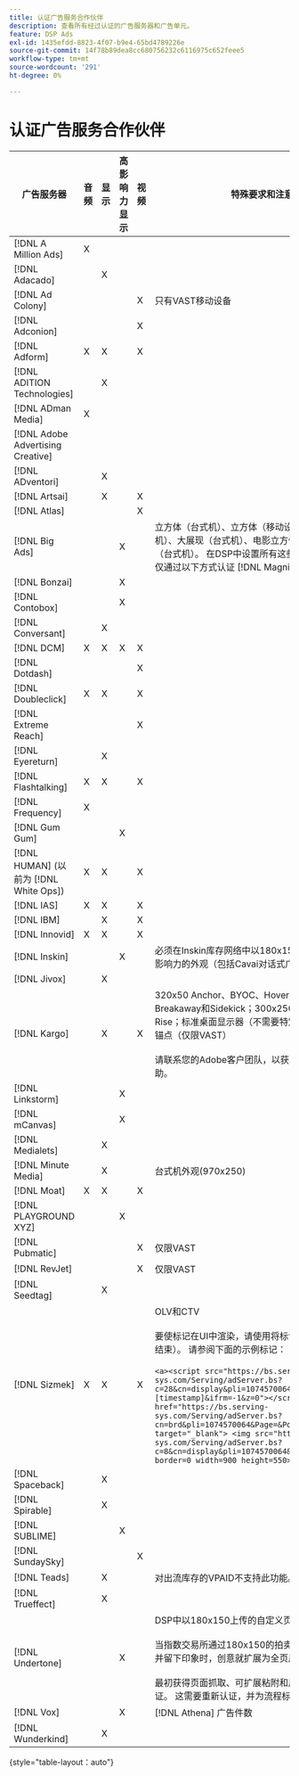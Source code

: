```yaml
---
title: 认证广告服务合作伙伴
description: 查看所有经过认证的广告服务器和广告单元。
feature: DSP Ads
exl-id: 1435efdd-8823-4f07-b9e4-65bd4789226e
source-git-commit: 14f78b89dea8cc680756232c6116975c652feee5
workflow-type: tm+mt
source-wordcount: '291'
ht-degree: 0%

---
```


# 认证广告服务合作伙伴

| 广告服务器 | 音频 | 显示 | 高影响力显示 | 视频 | 特殊要求和注意事项 |
| --- | --- | --- | --- | --- | --- |
| [!DNL A Million Ads] | X |  |  |  |  |
| [!DNL Adacado] |  | X |  |  |  |
| [!DNL Ad Colony] |  |  |  | X | 只有VAST移动设备 |
| [!DNL Adconion] |  |  |  | X |  |
| [!DNL Adform] | X | X |  | X |  |
| [!DNL ADITION Technologies] |  | X |  |  |  |
| [!DNL ADman Media] | X |  |  |  |  |
| [!DNL Adobe Advertising Creative] |  |  |  |  |  |
| [!DNL ADventori] |  | X |  |  |  |
| [!DNL Artsai] |  | X |  | X |  |
| [!DNL Atlas] |  |  |  | X |  |
| [!DNL Big Ads] |  |  | X |  | 立方体（台式机）、立方体（移动设备）、信息卡（台式机）、大展现（台式机）、电影立方体（台式机）、电影学（台式机）。 在DSP中设置所有这些广告类型300x250。 仅通过以下方式认证 [!DNL Magnite DV+]. |
| [!DNL Bonzai] |  |  | X |  |  |
| [!DNL Contobox] |  |  | X |  |  |
| [!DNL Conversant] |  | X |  |  |  |
| [!DNL DCM] | X | X | X | X |  |
| [!DNL Dotdash] |  |  |  | X |  |
| [!DNL Doubleclick] | X | X |  | X |  |
| [!DNL Extreme Reach] |  |  |  | X |  |
| [!DNL Eyereturn] |  | X |  |  |  |
| [!DNL Flashtalking] | X | X |  | X |  |
| [!DNL Frequency] | X |  |  |  |  |
| [!DNL Gum Gum] |  |  | X |  |  |
| [!DNL HUMAN] (以前为 [!DNL White Ops]) | X | X |  | X |  |
| [!DNL IAS] | X | X |  | X |  |
| [!DNL IBM] |  | X |  | X |  |
| [!DNL Innovid] | X | X |  | X |  |
| [!DNL Inskin] |  |  | X |  | 必须在Inskin库存网络中以180x150的显示交易ID提供高影响力的外观（包括Cavai对话式广告）。 |
| [!DNL Jivox] |  | X |  |  |  |
| [!DNL Kargo] |  | X |  | X | 320x50 Anchor、BYOC、Hover、Breakout、Breakaway和Sidekick；300x250 Outstream、High Rise；标准桌面显示器（不需要特定的广告插件ID）；视频锚点（仅限VAST）</br></br>请联系您的Adobe客户团队，以获取设置广告单元的帮助。 |
| [!DNL Linkstorm] |  |  | X |  |  |
| [!DNL mCanvas] |  |  | X |  |  |
| [!DNL Medialets] |  | X |  |  |  |
| [!DNL Minute Media] |  | X |  |  | 台式机外观(970x250) |
| [!DNL Moat] | X | X |  | X |  |
| [!DNL PLAYGROUND XYZ] |  |  | X |  |  |
| [!DNL Pubmatic] |  |  |  | X | 仅限VAST |
| [!DNL RevJet] |  |  |  | X | 仅限VAST |
| [!DNL Seedtag] |  | X |  |  |  |
| [!DNL Sizmek] | X | X |  | X | OLV和CTV</br></br>要使标记在UI中渲染，请使用将标记换行 `<a>` 标签（开始和结束）。 请参阅下面的示例标记：</br></br>`<a><script src="https://bs.serving-sys.com/Serving/adServer.bs?c=28&cn=display&pli=1074570064&w=900&h=550&ord=[timestamp]&ifrm=-1&z=0"></script> <noscript> <a href="https://bs.serving-sys.com/Serving/adServer.bs?cn=brd&pli=1074570064&Page=&Pos=-602368150" target="_blank"> <img src="https://bs.serving-sys.com/Serving/adServer.bs?c=8&cn=display&pli=1074570064&Page=&Pos=-602368150" border=0 width=900 height=550></a> </noscript><a>` |
| [!DNL Spaceback] |  | X |  |  |  |
| [!DNL Spirable] |  | X |  |  |  |
| [!DNL SUBLIME] |  |  | X |  |  |
| [!DNL SundaySky] |  |  |  | X |  |
| [!DNL Teads] |  | X |  |  | 对出流库存的VPAID不支持此功能。 |
| [!DNL Trueffect] |  | X |  |  |  |
| [!DNL Undertone] |  |  | X |  | DSP中以180x150上传的自定义页面抓取器广告单元</br></br>当指数交易所通过180x150的拍卖，DSP在拍卖会上出价并留下印象时，创意就扩展为全页展示广告。</br></br>最初获得页面抓取、可扩展粘附和屏幕移动广告单元的认证。 这需要重新认证，并为流程标记步骤。 |
| [!DNL Vox] |  |  | X |  | [!DNL Athena] 广告件数 |
| [!DNL Wunderkind] |  | X |  |  |  |

{style=&quot;table-layout：auto&quot;}
